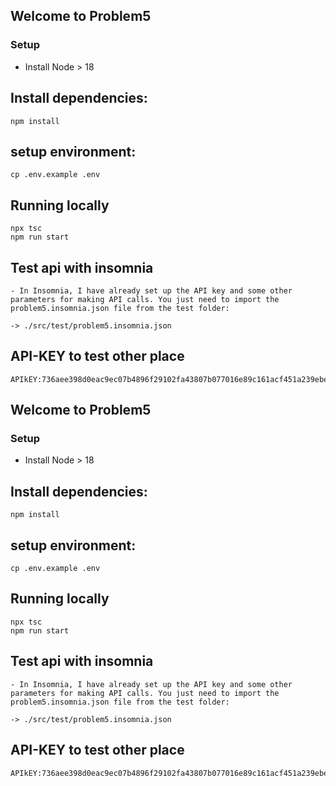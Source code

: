 ## Welcome to Problem5

### Setup

- Install Node  > 18

## Install dependencies:
	npm install

## setup environment:
    cp .env.example .env

## Running locally
    npx tsc
    npm run start

## Test api with insomnia 
    - In Insomnia, I have already set up the API key and some other parameters for making API calls. You just need to import the problem5.insomnia.json file from the test folder:

    -> ./src/test/problem5.insomnia.json
## API-KEY to test other place
    APIkEY:736aee398d0eac9ec07b4896f29102fa43807b077016e89c161acf451a239ebefa251013a04481ad1c6bb258b895892fed203bb78d46a30c3a0e163de4aac00f








## Welcome to Problem5

### Setup

- Install Node  > 18

## Install dependencies:
	npm install

## setup environment:
    cp .env.example .env

## Running locally
    npx tsc
    npm run start

## Test api with insomnia 
    - In Insomnia, I have already set up the API key and some other parameters for making API calls. You just need to import the problem5.insomnia.json file from the test folder:

    -> ./src/test/problem5.insomnia.json
## API-KEY to test other place
    APIkEY:736aee398d0eac9ec07b4896f29102fa43807b077016e89c161acf451a239ebefa251013a04481ad1c6bb258b895892fed203bb78d46a30c3a0e163de4aac00f








